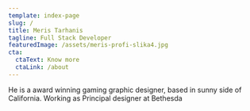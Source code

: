 ```yaml
---
template: index-page
slug: /
title: Meris Tarhanis
tagline: Full Stack Developer
featuredImage: /assets/meris-profi-slika4.jpg
cta:
  ctaText: Know more
  ctaLink: /about
---
```

He is a award winning gaming graphic designer, based in sunny side of California. Working as Principal designer at Bethesda
